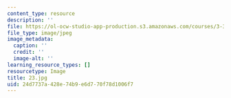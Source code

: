 ```yaml
---
content_type: resource
description: ''
file: https://ol-ocw-studio-app-production.s3.amazonaws.com/courses/3-320-atomistic-computer-modeling-of-materials-sma-5107-spring-2005/24d7737a428e74b9e6d770f78d1006f7_23.jpg
file_type: image/jpeg
image_metadata:
  caption: ''
  credit: ''
  image-alt: ''
learning_resource_types: []
resourcetype: Image
title: 23.jpg
uid: 24d7737a-428e-74b9-e6d7-70f78d1006f7
---
```

